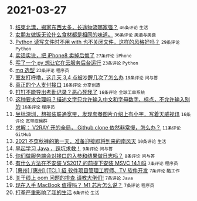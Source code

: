 # 2021-03-27

1. [结束北漂，搬家东西太多，长途物流哪家强？](https://www.v2ex.com/t/765610) `46条评论` `生活`
1. [女朋友做饭无论什么食材都是相同的味道。](https://www.v2ex.com/t/765653) `36条评论` `美酒与美食`
1. [Python 读写文件时不用 with 也不关闭文件，这样的风格好吗？](https://www.v2ex.com/t/765647) `29条评论` `Python`
1. [实话实说，把 iPhone8 卖掉后悔了](https://www.v2ex.com/t/765634) `27条评论` `iPhone`
1. [写了一个 py 想让它在云服务后台运行](https://www.v2ex.com/t/765656) `23条评论` `Python`
1. [mq 选型](https://www.v2ex.com/t/765626) `23条评论` `程序员`
1. [室友打呼噜，这几天 3,4 点被吵醒几次了怎么办](https://www.v2ex.com/t/765599) `19条评论` `问与答`
1. [真正的个人支付接口](https://www.v2ex.com/t/765660) `16条评论` `分享创造`
1. [钉钉不能导出考勤记录？恶心死我了](https://www.v2ex.com/t/765644) `16条评论` `全球工单系统`
1. [这种要求合理吗？描述文字只允许输入中文和字母数字、标点，不允许输入别的](https://www.v2ex.com/t/765643) `16条评论` `程序员`
1. [坐标深圳，想报装联通宽带，发现套餐图片介绍上有小字，写着天威视讯](https://www.v2ex.com/t/765629) `16条评论` `宽带症候群`
1. [求解： V2RAY 开的全局， Github clone 依然非常慢，怎么办？](https://www.v2ex.com/t/765594) `11条评论` `GitHub`
1. [2021 不穿秋裤的第一天，准备迎接即将到来的南风天](https://www.v2ex.com/t/765595) `10条评论` `生活`
1. [早起学习 Java ，踩坑求救！](https://www.v2ex.com/t/765609) `9条评论` `问与答`
1. [你们做服务端会对接口的入参和结果做日志吗？](https://www.v2ex.com/t/765646) `8条评论` `问与答`
1. [有什么方法在不安装 VS2017 的前提下安装 MSVC 14.1 吗](https://www.v2ex.com/t/765659) `7条评论` `程序员`
1. [[惠州] [惠州] [TCL] 招 软件项目管理工程师、TV 软件开发](https://www.v2ex.com/t/765654) `7条评论` `酷工作`
1. [关于线上 oom 问题的排查,请教大佬们!](https://www.v2ex.com/t/765651) `7条评论` `Java`
1. [现在入手 MacBook 值得吗？ M1 芯片怎么说？](https://www.v2ex.com/t/765598) `7条评论` `程序员`
1. [打拳严重影响了我的生活](https://www.v2ex.com/t/765620) `6条评论` `生活`
